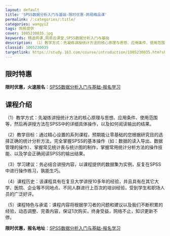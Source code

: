 ```yaml
---
layout: default
title: 'SPSS数据分析入门与基础-限时优惠-网易精品课'
permalink: /:categories/:title/
categories: wangyi2
tags: 网易提供
cover: 1005230035.jpg
keywords: 精选网课,网易云课堂,SPSS数据分析入门与基础
description: （1）教学方式：先凝炼讲授统计方法的核心原理与思想、应用条件、使用范围等，然后再讲授方法在SPSS中的详细具体操作，以及
classid: 1005230035
targetlink: https://study.163.com/course/introduction/1005230035.htm?share=1&shareId=1025206652&utm_campaign=share&utm_medium=iphoneShare&utm_source=&utm_u=1025206652
---
```


## 限时特惠

**限时优惠，火速报名**：[SPSS数据分析入门与基础-报名学习](https://study.163.com/course/introduction/1005230035.htm?share=1&shareId=1025206652&utm_campaign=share&utm_medium=iphoneShare&utm_source=&utm_u=1025206652)

## 课程介绍

（1）教学方式：先凝炼讲授统计方法的核心原理与思想、应用条件、使用范围等，然后再讲授方法在SPSS中的详细具体操作，以及如何阅读输出的结果。

（2）教学目标：通过精心设置的系列课程，预期能让零基础的您根据研究目的选择正确的统计分析方法，完全掌握SPSS的基本操作（如：数据的读入导出、数据管理的操作）、掌握常见统计表与统计图的制作，掌握常用统计分析方法的操作技能、以及学会正确阅读SPSS的输出结果。

（3）学习建议：务必结合讲授内容，以课程提供的数据集为实例，反复在SPSS中进行操作练习，孰能生巧。

（4）课程历史：该课程具有在复旦大学讲授10多年的经验，并且具有在其它大学、医院、企业等不同地点、不同人群进行上百次的培训经验，受到学生和职场人员的广泛好评。

（5）课程特色与承诺：课程内容将根据学习者的问题和建议以及我们不断积累的经验，动态调整、完善内容，保证1次购买，终身受益，网络不止，知识更新不停。

**限时优惠，报名地址**：[SPSS数据分析入门与基础-报名学习](https://study.163.com/course/introduction/1005230035.htm?share=1&shareId=1025206652&utm_campaign=share&utm_medium=iphoneShare&utm_source=&utm_u=1025206652)

